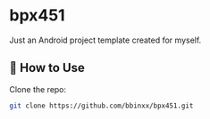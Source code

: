 # bpx451

Just an Android project template created for myself.

## 🚀 How to Use

Clone the repo:

```bash
git clone https://github.com/bbinxx/bpx451.git
